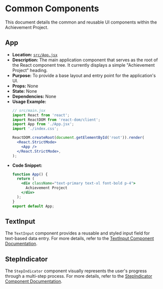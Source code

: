 # Common Components

This document details the common and reusable UI components within the Achievement Project.

## App

*   **Location:** [`src/App.jsx`](achievement-project/src/App.jsx)
*   **Description:** The main application component that serves as the root of the React component tree. It currently displays a simple "Achievement Project" heading.
*   **Purpose:** To provide a base layout and entry point for the application's UI.
*   **Props:** None
*   **State:** None
*   **Dependencies:** None
*   **Usage Example:**
    ```jsx
    // src/main.jsx
    import React from 'react';
    import ReactDOM from 'react-dom/client';
    import App from './App.jsx';
    import './index.css';

    ReactDOM.createRoot(document.getElementById('root')).render(
      <React.StrictMode>
        <App />
      </React.StrictMode>,
    );
    ```
*   **Code Snippet:**
    ```jsx
    function App() {
      return (
        <div className="text-primary text-xl font-bold p-4">
          Achievement Project
        </div>
      );
    }
    export default App;
## TextInput

The `TextInput` component provides a reusable and styled input field for text-based data entry.
For more details, refer to the [TextInput Component Documentation](text-input.md).
## StepIndicator

The `StepIndicator` component visually represents the user's progress through a multi-step process.
For more details, refer to the [StepIndicator Component Documentation](step-indicator.md).